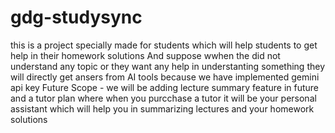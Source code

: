 # gdg-studysync
this is a project specially made for students which will help students to get help in their homework solutions 
And suppose wwhen the did not understand any topic or they want any help in understanting something they will directly get ansers from AI tools because we have implemented gemini api key 
Future Scope - we will be adding lecture summary feature in future and a tutor plan where when you purcchase a tutor it will be your personal assistant which will help you in summarizing lectures and your homework solutions 
